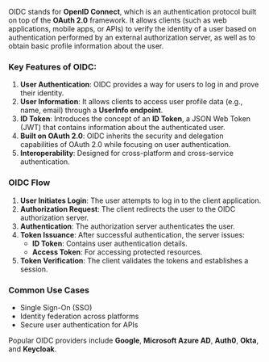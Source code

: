 OIDC stands for **OpenID Connect**, which is an authentication protocol built on top of the **OAuth 2.0** framework. It allows clients (such as web applications, mobile apps, or APIs) to verify the identity of a user based on authentication performed by an external authorization server, as well as to obtain basic profile information about the user.

### Key Features of OIDC:
1. **User Authentication**: OIDC provides a way for users to log in and prove their identity.
2. **User Information**: It allows clients to access user profile data (e.g., name, email) through a **UserInfo endpoint**.
3. **ID Token**: Introduces the concept of an **ID Token**, a JSON Web Token (JWT) that contains information about the authenticated user.
4. **Built on OAuth 2.0**: OIDC inherits the security and delegation capabilities of OAuth 2.0 while focusing on user authentication.
5. **Interoperability**: Designed for cross-platform and cross-service authentication.

### OIDC Flow
1. **User Initiates Login**: The user attempts to log in to the client application.
2. **Authorization Request**: The client redirects the user to the OIDC authorization server.
3. **Authentication**: The authorization server authenticates the user.
4. **Token Issuance**: After successful authentication, the server issues:
   - **ID Token**: Contains user authentication details.
   - **Access Token**: For accessing protected resources.
5. **Token Verification**: The client validates the tokens and establishes a session.

### Common Use Cases
- Single Sign-On (SSO)
- Identity federation across platforms
- Secure user authentication for APIs

Popular OIDC providers include **Google**, **Microsoft Azure AD**, **Auth0**, **Okta**, and **Keycloak**.
